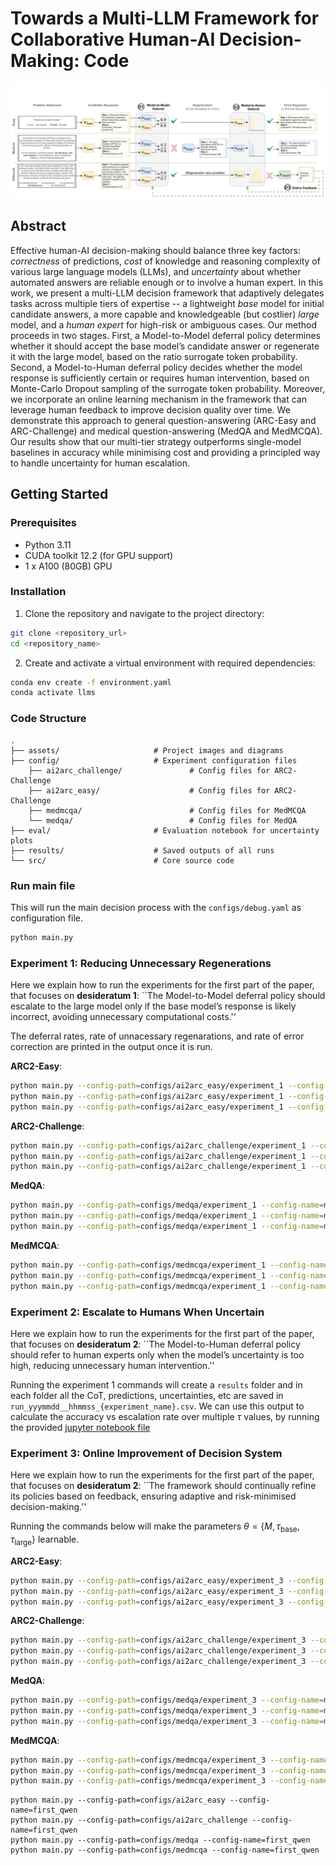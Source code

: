 # Towards a Multi-LLM Framework for Collaborative Human-AI Decision-Making: Code
<div align="left">
<img src="./assets/figure_1.png" width="800" alt="Method overview diagram">
</div>

## Abstract
Effective human-AI decision-making should balance three key factors: *correctness* of predictions, *cost* of knowledge and reasoning complexity of various large language models (LLMs), and *uncertainty* about whether automated answers are reliable enough or to involve a human expert. In this work, we present a multi-LLM decision framework that adaptively delegates tasks across multiple tiers of expertise -- a lightweight *base* model for initial candidate answers, a more capable and knowledgeable (but costlier) *large* model, and a *human expert* for high-risk or ambiguous cases. Our method proceeds in two stages. First, a Model-to-Model deferral policy determines whether it should accept the base model’s candidate answer or regenerate it with the large model, based on the ratio surrogate token probability. Second, a Model-to-Human deferral policy decides whether the model response is sufficiently certain or requires human intervention, based on Monte-Carlo Dropout sampling of the surrogate token probability. Moreover, we incorporate an online learning mechanism in the framework that can leverage human feedback to improve decision quality over time. We demonstrate this approach to general question-answering (ARC-Easy and ARC-Challenge) and medical question-answering (MedQA and MedMCQA). Our results show that our multi-tier strategy outperforms single-model baselines in accuracy while minimising cost and providing a principled way to handle uncertainty for human escalation.

## Getting Started

### Prerequisites
- Python 3.11
- CUDA toolkit 12.2 (for GPU support)
- 1 x A100 (80GB) GPU

### Installation

1. Clone the repository and navigate to the project directory:
```bash
git clone <repository_url>
cd <repository_name>
```

2. Create and activate a virtual environment with required dependencies:
```bash
conda env create -f environment.yaml
conda activate llms
```

### Code Structure
```
.
├── assets/                     # Project images and diagrams
├── config/                     # Experiment configuration files
    ├── ai2arc_challenge/               # Config files for ARC2-Challenge
    ├── ai2arc_easy/                    # Config files for ARC2-Challenge
    ├── medmcqa/                        # Config files for MedMCQA
    └── medqa/                          # Config files for MedQA
├── eval/                       # Evaluation notebook for uncertainty plots
├── results/                    # Saved outputs of all runs
└── src/                        # Core source code
```

### Run main file
This will run the main decision process with the `configs/debug.yaml` as configuration file.
```bash
python main.py
```

### Experiment 1: Reducing Unnecessary Regenerations
Here we explain how to run the experiments for the first part of the paper, that focuses on **desideratum 1**: ``The Model-to-Model deferral policy should escalate to the large model only if the base model’s response is likely incorrect, avoiding unnecessary computational costs.''

The deferral rates, rate of unnacessary regenarations, and rate of error correction are printed in the output once it is run.

**ARC2-Easy**:
```bash
python main.py --config-path=configs/ai2arc_easy/experiment_1 --config-name=models_1_3
python main.py --config-path=configs/ai2arc_easy/experiment_1 --config-name=models_1_8
python main.py --config-path=configs/ai2arc_easy/experiment_1 --config-name=models_3_8
```

**ARC2-Challenge**:
```bash
python main.py --config-path=configs/ai2arc_challenge/experiment_1 --config-name=models_1_3
python main.py --config-path=configs/ai2arc_challenge/experiment_1 --config-name=models_1_8
python main.py --config-path=configs/ai2arc_challenge/experiment_1 --config-name=models_3_8
```

**MedQA**:
```bash
python main.py --config-path=configs/medqa/experiment_1 --config-name=models_1_3
python main.py --config-path=configs/medqa/experiment_1 --config-name=models_1_8
python main.py --config-path=configs/medqa/experiment_1 --config-name=models_3_8
```

**MedMCQA**:
```bash
python main.py --config-path=configs/medmcqa/experiment_1 --config-name=models_1_3
python main.py --config-path=configs/medmcqa/experiment_1 --config-name=models_1_8
python main.py --config-path=configs/medmcqa/experiment_1 --config-name=models_3_8
```



### Experiment 2: Escalate to Humans When Uncertain
Here we explain how to run the experiments for the first part of the paper, that focuses on **desideratum 2**: ``The Model-to-Human deferral policy should refer to human experts only when the model’s uncertainty is too high, reducing unnecessary human intervention.''

Running the experiment 1 commands will create a `results` folder and in each folder all the CoT, predictions, uncertainties, etc are saved in `run_yyymmdd__hhmmss_{experiment_name}.csv`. We can use this output to calculate the accuracy vs escalation rate over multiple $\tau$ values, by running the provided [jupyter notebook file](./eval/uncertainty_plots.ipynb)

### Experiment 3: Online Improvement of Decision System
Here we explain how to run the experiments for the first part of the paper, that focuses on **desideratum 2**: ``The framework should continually refine its policies based on feedback, ensuring adaptive and risk-minimised decision-making.''

Running the commands below will make the parameters $\theta = \{M, \tau_{\text{base}}, \tau_{\text{large}}\}$ learnable.

**ARC2-Easy**:
```bash
python main.py --config-path=configs/ai2arc_easy/experiment_3 --config-name=models_1_3
python main.py --config-path=configs/ai2arc_easy/experiment_3 --config-name=models_1_8
python main.py --config-path=configs/ai2arc_easy/experiment_3 --config-name=models_3_8
```

**ARC2-Challenge**:
```bash
python main.py --config-path=configs/ai2arc_challenge/experiment_3 --config-name=models_1_3
python main.py --config-path=configs/ai2arc_challenge/experiment_3 --config-name=models_1_8
python main.py --config-path=configs/ai2arc_challenge/experiment_3 --config-name=models_3_8
```

**MedQA**:
```bash
python main.py --config-path=configs/medqa/experiment_3 --config-name=models_1_3
python main.py --config-path=configs/medqa/experiment_3 --config-name=models_1_8
python main.py --config-path=configs/medqa/experiment_3 --config-name=models_3_8
```

**MedMCQA**:
```bash
python main.py --config-path=configs/medmcqa/experiment_3 --config-name=models_1_3
python main.py --config-path=configs/medmcqa/experiment_3 --config-name=models_1_8
python main.py --config-path=configs/medmcqa/experiment_3 --config-name=models_3_8
```


```
python main.py --config-path=configs/ai2arc_easy --config-name=first_qwen
python main.py --config-path=configs/ai2arc_challenge --config-name=first_qwen
python main.py --config-path=configs/medqa --config-name=first_qwen
python main.py --config-path=configs/medmcqa --config-name=first_qwen
```